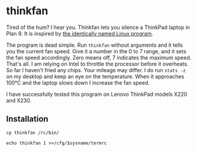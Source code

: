 # thinkfan
Tired of the hum? I hear you. Thinkfan lets you silence a ThinkPad laptop in Plan 9. It is inspired by [the identically named Linux program](http://thinkfan.sourceforge.net).  

The program is dead simple. Run `thinkfan` without arguments and it tells you the current fan speed. Give it a number in the 0 to 7 range, and it sets the fan speed accordingly. Zero means off, 7 indicates the maximum speed. That's all. I am relying on Intel to throttle the processor before it overheats. So far I haven't fried any chips. Your mileage may differ. I do run `stats -z` on my desktop and keep an eye on the temperature. When it approaches 100°C and the laptop slows down I increase the fan speed. 

I have successfully tested this program on Lenovo ThinkPad models X220 and X230.

## Installation
`cp thinkfan /rc/bin/`

`echo thinkfan 1 >>/cfg/$sysname/termrc`
